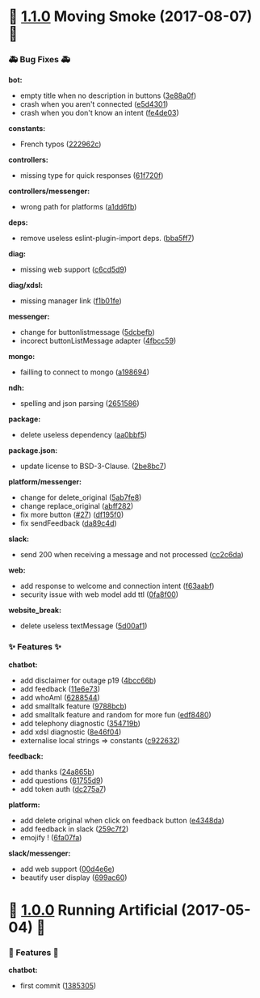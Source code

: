 <a name="1.1.0"></a>
# :gem: [1.1.0](https://github.com/ovh-ux/ovh-chatbot/compare/1.0.0...v1.1.0) Moving Smoke (2017-08-07) :gem:

### :ambulance: Bug Fixes :ambulance:

**bot:**
  * empty title when no description in buttons ([3e88a0f](https://github.com/ovh-ux/ovh-chatbot/commit/3e88a0f))
  * crash when you aren't connected ([e5d4301](https://github.com/ovh-ux/ovh-chatbot/commit/e5d4301))
  * crash when you don't know an intent ([fe4de03](https://github.com/ovh-ux/ovh-chatbot/commit/fe4de03))

**constants:**
  * French typos ([222962c](https://github.com/ovh-ux/ovh-chatbot/commit/222962c))

**controllers:**
  * missing type for quick responses ([61f720f](https://github.com/ovh-ux/ovh-chatbot/commit/61f720f))

**controllers/messenger:**
  * wrong path for platforms ([a1dd6fb](https://github.com/ovh-ux/ovh-chatbot/commit/a1dd6fb))

**deps:**
  * remove useless eslint-plugin-import deps. ([bba5ff7](https://github.com/ovh-ux/ovh-chatbot/commit/bba5ff7))

**diag:**
  * missing web support ([c6cd5d9](https://github.com/ovh-ux/ovh-chatbot/commit/c6cd5d9))

**diag/xdsl:**
  * missing manager link ([f1b01fe](https://github.com/ovh-ux/ovh-chatbot/commit/f1b01fe))

**messenger:**

  * change for buttonlistmessage ([5dcbefb](https://github.com/ovh-ux/ovh-chatbot/commit/5dcbefb))
  * incorect buttonListMessage adapter ([4fbcc59](https://github.com/ovh-ux/ovh-chatbot/commit/4fbcc59))

**mongo:**
  * failling to connect to mongo ([a198694](https://github.com/ovh-ux/ovh-chatbot/commit/a198694))

**ndh:**
  * spelling and json parsing ([2651586](https://github.com/ovh-ux/ovh-chatbot/commit/2651586))

**package:**
  * delete useless dependency ([aa0bbf5](https://github.com/ovh-ux/ovh-chatbot/commit/aa0bbf5))

**package.json:**
  * update license to BSD-3-Clause. ([2be8bc7](https://github.com/ovh-ux/ovh-chatbot/commit/2be8bc7))

**platform/messenger:**

  * change for delete_original ([5ab7fe8](https://github.com/ovh-ux/ovh-chatbot/commit/5ab7fe8))
  * change replace_original ([abff282](https://github.com/ovh-ux/ovh-chatbot/commit/abff282))
  * fix more button ([#27](https://github.com/ovh-ux/ovh-chatbot/issues/27)) ([df195f0](https://github.com/ovh-ux/ovh-chatbot/commit/df195f0))
  * fix sendFeedback ([da89c4d](https://github.com/ovh-ux/ovh-chatbot/commit/da89c4d))

**slack:**
  * send 200 when receiving a message and not processed ([cc2c6da](https://github.com/ovh-ux/ovh-chatbot/commit/cc2c6da))

**web:**
  * add response to welcome and connection intent ([f63aabf](https://github.com/ovh-ux/ovh-chatbot/commit/f63aabf))
  * security issue with web model add ttl ([0fa8f00](https://github.com/ovh-ux/ovh-chatbot/commit/0fa8f00))

**website_break:**
  * delete useless textMessage ([5d00af1](https://github.com/ovh-ux/ovh-chatbot/commit/5d00af1))


### :sparkles: Features :sparkles:

**chatbot:**
  * add disclaimer for outage p19 ([4bcc66b](https://github.com/ovh-ux/ovh-chatbot/commit/4bcc66b))
  * add feedback ([11e6e73](https://github.com/ovh-ux/ovh-chatbot/commit/11e6e73))
  * add whoAmI ([6288544](https://github.com/ovh-ux/ovh-chatbot/commit/6288544))
  * add smalltalk feature ([9788bcb](https://github.com/ovh-ux/ovh-chatbot/commit/9788bcb))
  * add smalltalk feature and random for more fun ([edf8480](https://github.com/ovh-ux/ovh-chatbot/commit/edf8480))
  * add telephony diagnostic ([354719b](https://github.com/ovh-ux/ovh-chatbot/commit/354719b))
  * add xdsl diagnostic ([8e46f04](https://github.com/ovh-ux/ovh-chatbot/commit/8e46f04))
  * externalise local strings => constants ([c922632](https://github.com/ovh-ux/ovh-chatbot/commit/c922632))

**feedback:**
  * add thanks ([24a865b](https://github.com/ovh-ux/ovh-chatbot/commit/24a865b))
  * add questions ([61755d9](https://github.com/ovh-ux/ovh-chatbot/commit/61755d9))
  * add token auth ([dc275a7](https://github.com/ovh-ux/ovh-chatbot/commit/dc275a7))

**platform:**
  * add delete original when click on feedback button ([e4348da](https://github.com/ovh-ux/ovh-chatbot/commit/e4348da))
  * add feedback in slack ([259c7f2](https://github.com/ovh-ux/ovh-chatbot/commit/259c7f2))
  * emojify ! ([6fa07fa](https://github.com/ovh-ux/ovh-chatbot/commit/6fa07fa))

**slack/messenger:**
  * add web support ([00d4e6e](https://github.com/ovh-ux/ovh-chatbot/commit/00d4e6e))
  * beautify user display ([699ac60](https://github.com/ovh-ux/ovh-chatbot/commit/699ac60))


<a href="1.0.0"></a>
# :gem: [1.0.0](https://github.com/ovh-ux/ovh-chatbot/tree/1.0.0) Running Artificial (2017-05-04) :gem:
### :tada: Features :tada:

**chatbot:**
  * first commit ([1385305](https://github.com/ovh-ux/ovh-chatbot/commit/1385305))
